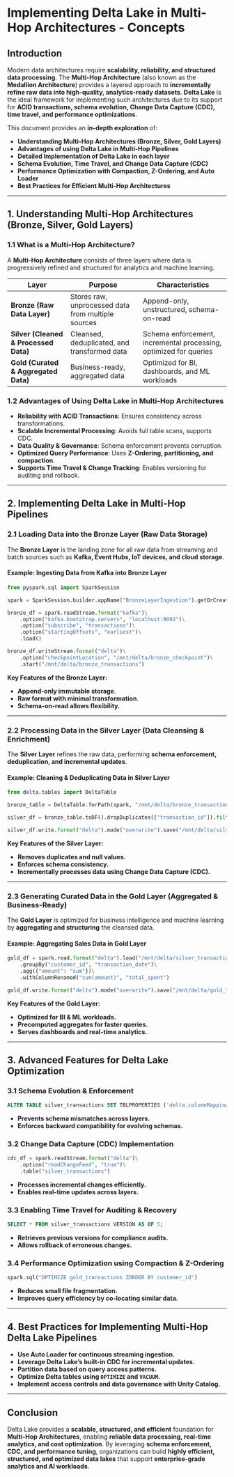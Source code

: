 # **Implementing Delta Lake in Multi-Hop Architectures - Concepts**

## **Introduction**
Modern data architectures require **scalability, reliability, and structured data processing**. The **Multi-Hop Architecture** (also known as the **Medallion Architecture**) provides a layered approach to **incrementally refine raw data into high-quality, analytics-ready datasets**. **Delta Lake** is the ideal framework for implementing such architectures due to its support for **ACID transactions, schema evolution, Change Data Capture (CDC), time travel, and performance optimizations**.

This document provides an **in-depth exploration** of:
- **Understanding Multi-Hop Architectures (Bronze, Silver, Gold Layers)**
- **Advantages of using Delta Lake in Multi-Hop Pipelines**
- **Detailed Implementation of Delta Lake in each layer**
- **Schema Evolution, Time Travel, and Change Data Capture (CDC)**
- **Performance Optimization with Compaction, Z-Ordering, and Auto Loader**
- **Best Practices for Efficient Multi-Hop Architectures**

---

## **1. Understanding Multi-Hop Architectures (Bronze, Silver, Gold Layers)**
### **1.1 What is a Multi-Hop Architecture?**
A **Multi-Hop Architecture** consists of three layers where data is progressively refined and structured for analytics and machine learning.

| Layer  | Purpose | Characteristics |
|--------|---------|-----------------|
| **Bronze (Raw Data Layer)** | Stores raw, unprocessed data from multiple sources | Append-only, unstructured, schema-on-read |
| **Silver (Cleaned & Processed Data)** | Cleansed, deduplicated, and transformed data | Schema enforcement, incremental processing, optimized for queries |
| **Gold (Curated & Aggregated Data)** | Business-ready, aggregated data | Optimized for BI, dashboards, and ML workloads |

### **1.2 Advantages of Using Delta Lake in Multi-Hop Architectures**
- **Reliability with ACID Transactions**: Ensures consistency across transformations.
- **Scalable Incremental Processing**: Avoids full table scans, supports CDC.
- **Data Quality & Governance**: Schema enforcement prevents corruption.
- **Optimized Query Performance**: Uses **Z-Ordering, partitioning, and compaction**.
- **Supports Time Travel & Change Tracking**: Enables versioning for auditing and rollback.

---

## **2. Implementing Delta Lake in Multi-Hop Pipelines**
### **2.1 Loading Data into the Bronze Layer (Raw Data Storage)**
The **Bronze Layer** is the landing zone for all raw data from streaming and batch sources such as **Kafka, Event Hubs, IoT devices, and cloud storage**.

#### **Example: Ingesting Data from Kafka into Bronze Layer**
```python
from pyspark.sql import SparkSession

spark = SparkSession.builder.appName("BronzeLayerIngestion").getOrCreate()

bronze_df = spark.readStream.format("kafka")\
    .option("kafka.bootstrap.servers", "localhost:9092")\
    .option("subscribe", "transactions")\
    .option("startingOffsets", "earliest")\
    .load()

bronze_df.writeStream.format("delta")\
    .option("checkpointLocation", "/mnt/delta/bronze_checkpoint")\
    .start("/mnt/delta/bronze_transactions")
```

**Key Features of the Bronze Layer:**
- **Append-only immutable storage**.
- **Raw format with minimal transformation**.
- **Schema-on-read allows flexibility.**

---

### **2.2 Processing Data in the Silver Layer (Data Cleansing & Enrichment)**
The **Silver Layer** refines the raw data, performing **schema enforcement, deduplication, and incremental updates**.

#### **Example: Cleaning & Deduplicating Data in Silver Layer**
```python
from delta.tables import DeltaTable

bronze_table = DeltaTable.forPath(spark, "/mnt/delta/bronze_transactions")

silver_df = bronze_table.toDF().dropDuplicates(["transaction_id"]).filter("amount IS NOT NULL")

silver_df.write.format("delta").mode("overwrite").save("/mnt/delta/silver_transactions")
```

**Key Features of the Silver Layer:**
- **Removes duplicates and null values.**
- **Enforces schema consistency.**
- **Incrementally processes data using Change Data Capture (CDC).**

---

### **2.3 Generating Curated Data in the Gold Layer (Aggregated & Business-Ready)**
The **Gold Layer** is optimized for business intelligence and machine learning by **aggregating and structuring** the cleansed data.

#### **Example: Aggregating Sales Data in Gold Layer**
```python
gold_df = spark.read.format("delta").load("/mnt/delta/silver_transactions")\
    .groupBy("customer_id", "transaction_date")\
    .agg({"amount": "sum"})\
    .withColumnRenamed("sum(amount)", "total_spent")

gold_df.write.format("delta").mode("overwrite").save("/mnt/delta/gold_transactions")
```

**Key Features of the Gold Layer:**
- **Optimized for BI & ML workloads.**
- **Precomputed aggregates for faster queries.**
- **Serves dashboards and real-time analytics.**

---

## **3. Advanced Features for Delta Lake Optimization**
### **3.1 Schema Evolution & Enforcement**
```sql
ALTER TABLE silver_transactions SET TBLPROPERTIES ('delta.columnMapping.mode' = 'name');
```
- **Prevents schema mismatches across layers.**
- **Enforces backward compatibility for evolving schemas.**

### **3.2 Change Data Capture (CDC) Implementation**
```python
cdc_df = spark.readStream.format("delta")\
    .option("readChangeFeed", "true")\
    .table("silver_transactions")
```
- **Processes incremental changes efficiently.**
- **Enables real-time updates across layers.**

### **3.3 Enabling Time Travel for Auditing & Recovery**
```sql
SELECT * FROM silver_transactions VERSION AS OF 5;
```
- **Retrieves previous versions for compliance audits.**
- **Allows rollback of erroneous changes.**

### **3.4 Performance Optimization using Compaction & Z-Ordering**
```python
spark.sql("OPTIMIZE gold_transactions ZORDER BY customer_id")
```
- **Reduces small file fragmentation.**
- **Improves query efficiency by co-locating similar data.**

---

## **4. Best Practices for Implementing Multi-Hop Delta Lake Pipelines**
- **Use Auto Loader for continuous streaming ingestion.**
- **Leverage Delta Lake’s built-in CDC for incremental updates.**
- **Partition data based on query access patterns.**
- **Optimize Delta tables using `OPTIMIZE` and `VACUUM`.**
- **Implement access controls and data governance with Unity Catalog.**

---

## **Conclusion**
Delta Lake provides a **scalable, structured, and efficient** foundation for **Multi-Hop Architectures**, enabling **reliable data processing, real-time analytics, and cost optimization**. By leveraging **schema enforcement, CDC, and performance tuning**, organizations can build **highly efficient, structured, and optimized data lakes** that support **enterprise-grade analytics and AI workloads**.

